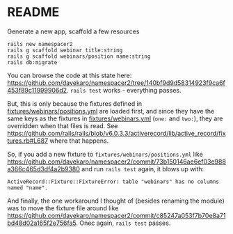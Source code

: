 # README

Generate a new app, scaffold a few resources

```
rails new namespacer2
rails g scaffold webinar title:string
rails g scaffold webinars/position name:string
rails db:migrate
```

You can browse the code at this state here: https://github.com/davekaro/namespacer2/tree/140bf9d9d58314923f9ca6f453f89c11999906d2. `rails test` works - everything passes.

But, this is only because the fixtures defined in [fixtures/webinars/positions.yml](https://github.com/davekaro/namespacer2/blob/140bf9d9d58314923f9ca6f453f89c11999906d2/test/fixtures/webinars/positions.yml) are loaded first, and since they have the same keys as the fixtures in [fixtures/webinars.yml](https://github.com/davekaro/namespacer2/blob/140bf9d9d58314923f9ca6f453f89c11999906d2/test/fixtures/webinars.yml) (`one:` and `two:`), they are overridden when that files is read. See https://github.com/rails/rails/blob/v6.0.3.3/activerecord/lib/active_record/fixtures.rb#L687 where that happens.

So, if you add a new fixture to `fixtures/webinars/positions.yml` like https://github.com/davekaro/namespacer2/commit/73b150146ae6ef03e988a366c465d3df4a2b9380 and run `rails test` again, it blows up with:

```
ActiveRecord::Fixture::FixtureError: table "webinars" has no columns named "name".
```

And finally, the one workaround I thought of (besides renaming the module) was to move the fixture file around like https://github.com/davekaro/namespacer2/commit/c85247a053f7b70e8a71bd48d02a165f2e756fa5. Onec again, `rails test` passes.
